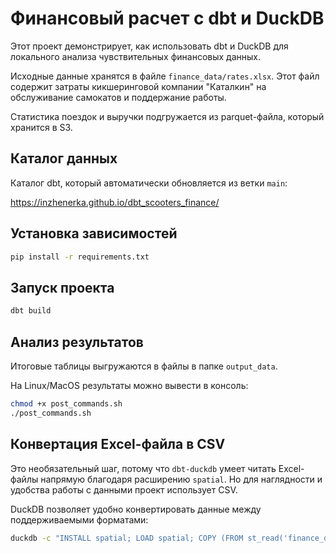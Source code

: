 # Финансовый расчет с dbt и DuckDB

Этот проект демонстрирует, как использовать dbt и DuckDB для локального анализа чувствительных финансовых данных.

Исходные данные хранятся в файле `finance_data/rates.xlsx`. Этот файл содержит затраты кикшеринговой компании "Каталкин" на обслуживание самокатов и поддержание работы.

Статистика поездок и выручки подгружается из parquet-файла, который хранится в S3.

## Каталог данных

Каталог dbt, который автоматически обновляется из ветки `main`:

https://inzhenerka.github.io/dbt_scooters_finance/

## Установка зависимостей

```bash
pip install -r requirements.txt
```

## Запуск проекта

```bash
dbt build
```

## Анализ результатов

Итоговые таблицы выгружаются в файлы в папке `output_data`.

На Linux/MacOS результаты можно вывести в консоль:

```bash
chmod +x post_commands.sh
./post_commands.sh
```

## Конвертация Excel-файла в CSV

Это необязательный шаг, потому что `dbt-duckdb` умеет читать Excel-файлы напрямую благодаря расширению `spatial`.
Но для наглядности и удобства работы с данными проект использует CSV.

DuckDB позволяет удобно конвертировать данные между поддерживаемыми форматами:

```bash
duckdb -c "INSTALL spatial; LOAD spatial; COPY (FROM st_read('finance_data/rates.xlsx')) TO 'finance_data/rates.csv';"
```
